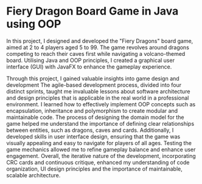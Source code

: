 # Fiery Dragon Board Game in Java using OOP

In this project, I designed and developed the "Fiery Dragons" board game, aimed at 2 to 4 players aged 5 to 99. The game revolves around dragons competing to reach their caves first while navigating a volcano-themed board. Utilising Java and OOP principles, I created a graphical user interface (GUI) with JavaFX to enhance the gameplay experience.

Through this project, I gained valuable insights into game design and development The agile-based development process, divided into four distinct sprints, taught me invaluable lessons about software architecture and design principles that is applicable in the real world in a professional environment. I learned how to effectively implement OOP concepts such as encapsulation, inheritance and polymorphism to create modular and maintainable code. The process of designing the domain model for the game helped me understand the importance of defining clear relationships between entities, such as dragons, caves and cards. Additionally, I developed skills in user interface design, ensuring that the game was visually appealing and easy to navigate for players of all ages. Testing the game mechanics allowed me to refine gameplay balance and enhance user engagement. Overall, the iterative nature of the development, incorporating CRC cards and continuous critique, enhanced my understanding of code organization, UI design principles and the importance of maintainable, scalable architecture.
